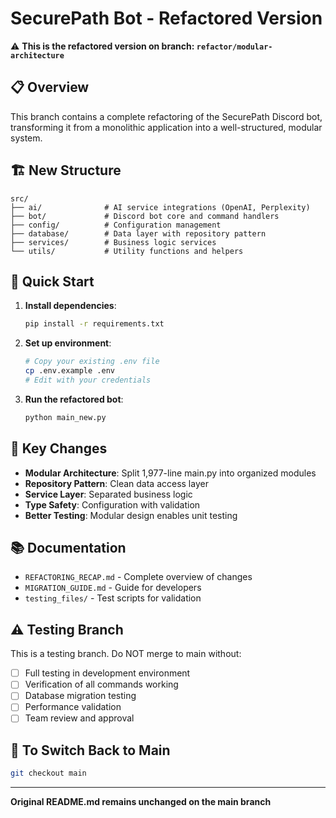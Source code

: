 # SecurePath Bot - Refactored Version

⚠️ **This is the refactored version on branch: `refactor/modular-architecture`**

## 📋 Overview

This branch contains a complete refactoring of the SecurePath Discord bot, transforming it from a monolithic application into a well-structured, modular system.

## 🏗️ New Structure

```
src/
├── ai/              # AI service integrations (OpenAI, Perplexity)
├── bot/             # Discord bot core and command handlers
├── config/          # Configuration management
├── database/        # Data layer with repository pattern
├── services/        # Business logic services
└── utils/           # Utility functions and helpers
```

## 🚀 Quick Start

1. **Install dependencies**:
   ```bash
   pip install -r requirements.txt
   ```

2. **Set up environment**:
   ```bash
   # Copy your existing .env file
   cp .env.example .env
   # Edit with your credentials
   ```

3. **Run the refactored bot**:
   ```bash
   python main_new.py
   ```

## 📝 Key Changes

- **Modular Architecture**: Split 1,977-line main.py into organized modules
- **Repository Pattern**: Clean data access layer
- **Service Layer**: Separated business logic
- **Type Safety**: Configuration with validation
- **Better Testing**: Modular design enables unit testing

## 📚 Documentation

- `REFACTORING_RECAP.md` - Complete overview of changes
- `MIGRATION_GUIDE.md` - Guide for developers
- `testing_files/` - Test scripts for validation

## ⚠️ Testing Branch

This is a testing branch. Do NOT merge to main without:
- [ ] Full testing in development environment
- [ ] Verification of all commands working
- [ ] Database migration testing
- [ ] Performance validation
- [ ] Team review and approval

## 🔄 To Switch Back to Main

```bash
git checkout main
```

---

**Original README.md remains unchanged on the main branch**